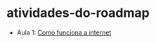 # atividades-do-roadmap

- Aula 1: [Como funciona a internet](https://www.youtube.com/watch?v=HNQD0qJ0TC4&t=191s)

